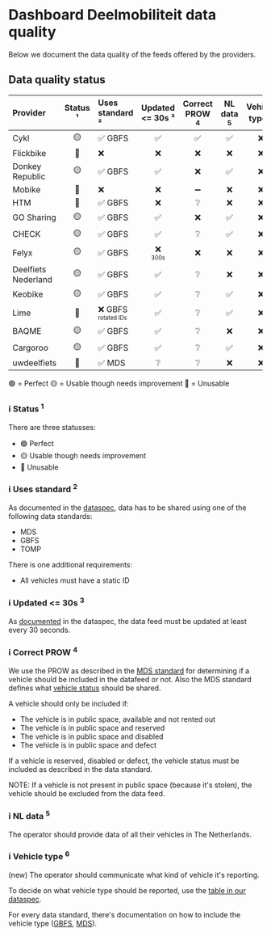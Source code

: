 # Dashboard Deelmobiliteit data quality

Below we document the data quality of the feeds offered by the providers.

## Data quality status

| **Provider** | **Status** ¹ | Uses standard ² | Updated <= 30s ³ | Correct PROW <sup>4</sup> | NL data <sup>5</sup> | Vehicle type <sup>6</sup> |
| :----------- | :--------: | :------------ | :------------: | :----------: | :-----: | :----------: |
| Cykl     |  🟡        | ✅ GBFS        | ✅             | ✅           | ✅      | ❌
| Flickbike | 🔴         | ❌           | ❌             | ❌          | ❌       | ❌
| Donkey Republic | 🟡     | ✅ GBFS      | ✅             | ❌           | ✅       | ❌
| Mobike     | 🔴          | ❌          | ❌              | ➖          | ❌      | ❌
| HTM        | 🔴          | ✅ GBFS      | ❌             | ❔          | ❌        | ❌
| GO Sharing | 🟡           | ✅ GBFS     | ✅             | ❌          | ✅       | ❌
| CHECK      | 🟡             | ✅ GBFS     | ✅            | ❔         | ✅       | ❌
| Felyx      | 🟡            | ✅ GBFS      | ❌<br><sub><sup>300s</sup></sub>         | ❌         | ❌       | ❌
| Deelfiets Nederland | 🟡    | ✅ GBFS     | ✅           | ❔         | ❌       | ❌
| Keobike    | 🟡            | ✅ GBFS     | ✅           | ❔         | ✅       | ❌
| Lime       | 🔴          | ❌ GBFS<br><sub><sup>rotated IDs</sup></sub> | ✅       | ❔          | ✅      | ❌
| BAQME      | 🟡          | ✅ GBFS        | ✅           | ❔         | ❌       | ❌
| Cargoroo   | 🟡          | ✅ GBFS        | ✅           | ❔         | ✅       | ❌
| uwdeelfiets | 🔴          | ✅ MDS        | ❔           | ❔         | ❌       | ❌

🟢 = Perfect
🟡 = Usable though needs improvement
🔴 = Unusable

### ℹ️ Status <sup>1</sup>

There are three statusses:
- 🟢 Perfect
- 🟡 Usable though needs improvement
- 🔴 Unusable

### ℹ️ Uses standard <sup>2</sup>

As documented in the [dataspec](https://docs.crow.nl/deelfietsdashboard/hr-dataspec/), data has to be shared using one of the following data standards:

- MDS
- GBFS
- TOMP

There is one additional requirements:

- All vehicles must have a static ID

### ℹ️ Updated <= 30s <sup>3</sup>

As [documented](https://docs.crow.nl/deelfietsdashboard/hr-dataspec/#general) in the dataspec, the data feed must be updated at least every 30 seconds.

### ℹ️ Correct PROW <sup>4</sup>

We use the PROW as described in the [MDS standard](https://github.com/openmobilityfoundation/mobility-data-specification/blob/main/provider/README.md#mobility-data-specification-provider) for determining if a vehicle should be included in the datafeed or not. Also the MDS standard defines what [vehicle status](https://github.com/openmobilityfoundation/mobility-data-specification/blob/main/general-information.md#state-machine-diagram) should be shared.

A vehicle should only be included if:

- The vehicle is in public space, available and not rented out
- The vehicle is in public space and reserved
- The vehicle is in public space and disabled
- The vehicle is in public space and defect

If a vehicle is reserved, disabled or defect, the vehicle status must be included as described in the data standard.

NOTE: If a vehicle is not present in public space (because it's stolen), the vehicle should be excluded from the data feed.

### ℹ️ NL data <sup>5</sup>

The operator should provide data of all their vehicles in The Netherlands.

### ℹ️ Vehicle type <sup>6</sup>

(new) The operator should communicate what kind of vehicle it's reporting. 

To decide on what vehicle type should be reported, use the [table in our dataspec](https://docs.crow.nl/deelfietsdashboard/hr-dataspec/#vehicle-types).

For every data standard, there's documentation on how to include the vehicle type ([GBFS](https://github.com/NABSA/gbfs/blob/master/gbfs.md#vehicle_typesjson-added-in-v21), [MDS](https://github.com/openmobilityfoundation/mobility-data-specification/blob/main/general-information.md#vehicle-types)).
